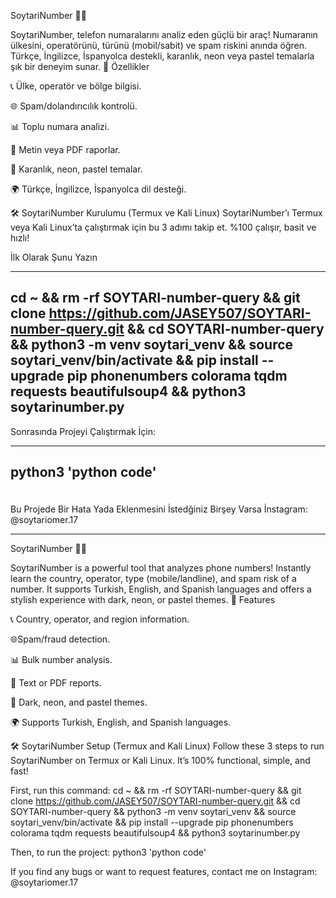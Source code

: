 SoytariNumber 🕵️‍♀️


SoytariNumber, telefon numaralarını analiz eden güçlü bir araç! Numaranın ülkesini, operatörünü, türünü (mobil/sabit) ve spam riskini anında öğren. Türkçe, İngilizce, İspanyolca destekli, karanlık, neon veya pastel temalarla şık bir deneyim sunar.
🌟 Özellikler



📞 Ülke, operatör ve bölge bilgisi.  


🌐 Spam/dolandırıcılık kontrolü.  


📊 Toplu numara analizi.  


📄 Metin veya PDF raporlar.  


🎨 Karanlık, neon, pastel temalar.  


🌍 Türkçe, İngilizce, İspanyolca dil desteği.



🛠️ SoytariNumber Kurulumu (Termux ve Kali Linux)
SoytariNumber’ı Termux veya Kali Linux’ta çalıştırmak için bu 3 adımı takip et. %100 çalışır, basit ve hızlı!



İlk Olarak Şunu Yazın 


----
cd ~ && rm -rf SOYTARI-number-query && git clone https://github.com/JASEY507/SOYTARI-number-query.git && cd SOYTARI-number-query && python3 -m venv soytari_venv && source soytari_venv/bin/activate && pip install --upgrade pip phonenumbers colorama tqdm requests beautifulsoup4 && python3 soytarinumber.py
-----


Sonrasında Projeyi Çalıştırmak İçin:

-----
python3 'python code'
---
 ㅤㅤㅤㅤㅤㅤㅤㅤㅤㅤㅤㅤㅤㅤㅤㅤㅤㅤㅤㅤㅤㅤㅤㅤㅤㅤㅤㅤㅤㅤㅤㅤㅤㅤㅤㅤㅤㅤ 
Bu Projede Bir Hata Yada Eklenmesini İstedğiniz Birşey Varsa İnstagram: @soytariomer.17










-------------------------------------------------------------------------------------------------------------------------------------------------------------------------------------------------------------------



SoytariNumber 🕵️‍♀️



SoytariNumber is a powerful tool that analyzes phone numbers! Instantly learn the country, operator, type (mobile/landline), and spam risk of a number. It supports Turkish, English, and Spanish languages and offers a stylish experience with dark, neon, or pastel themes.
🌟 Features


📞 Country, operator, and region information.


🌐Spam/fraud detection.


📊 Bulk number analysis.


📄 Text or PDF reports.


🎨 Dark, neon, and pastel themes.


🌍 Supports Turkish, English, and Spanish languages.


🛠️ SoytariNumber Setup (Termux and Kali Linux)
Follow these 3 steps to run SoytariNumber on Termux or Kali Linux. It’s 100% functional, simple, and fast!



First, run this command:
cd ~ && rm -rf SOYTARI-number-query && git clone https://github.com/JASEY507/SOYTARI-number-query.git && cd SOYTARI-number-query && python3 -m venv soytari_venv && source soytari_venv/bin/activate && pip install --upgrade pip phonenumbers colorama tqdm requests beautifulsoup4 && python3 soytarinumber.py



Then, to run the project:
python3 'python code'


If you find any bugs or want to request features, contact me on Instagram: @soytariomer.17
